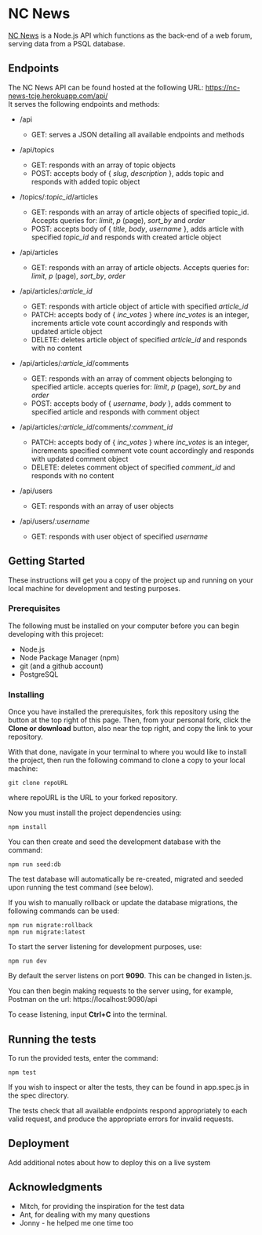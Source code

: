 # NC News

[NC News](https://nc-news-tcje.herokuapp.com/api/) is a Node.js API which functions as the back-end of a web forum, serving data from a PSQL database.

## Endpoints

The NC News API can be found hosted at the following URL: https://nc-news-tcje.herokuapp.com/api/  
It serves the following endpoints and methods:

- /api
  - GET: serves a JSON detailing all available endpoints and methods

- /api/topics
  - GET: responds with an array of topic objects
  - POST: accepts body of { *slug*, *description* }, adds topic and responds with added topic object

- /topics/*:topic_id*/articles
  - GET: responds with an array of article objects of specified topic_id. Accepts queries for: *limit*, *p* (page), *sort_by* and *order*
  - POST: accepts body of { *title*, *body*, *username* }, adds article with specified *topic_id* and responds with  created article object

- /api/articles
  - GET: responds with an array of article objects. Accepts queries for: *limit*, *p* (page), *sort_by*, *order*

- /api/articles/*:article_id*
  - GET: responds with article object of article with specified *article_id*
  - PATCH: accepts body of { *inc_votes* } where *inc_votes* is an integer, increments article vote count accordingly and responds with updated article object
  - DELETE: deletes article object of specified *article_id* and responds with no content

- /api/articles/*:article_id*/comments
  - GET: responds with an array of comment objects belonging to specified article. accepts queries for: *limit*, *p* (page), *sort_by* and *order*
  - POST: accepts body of { *username*, *body* }, adds comment to specified article and responds with comment object

- /api/articles/*:article_id*/comments/*:comment_id*
  - PATCH: accepts body of { *inc_votes* } where *inc_votes* is an integer, increments specified comment vote count accordingly and responds with updated comment object
  - DELETE: deletes comment object of specified *comment_id* and responds with no content

- /api/users
  - GET: responds with an array of user objects

- /api/users/*:username*
  - GET: responds with user object of specified *username*

## Getting Started

These instructions will get you a copy of the project up and running on your local machine for development and testing purposes.

### Prerequisites

The following must be installed on your computer before you can begin developing with this projecet:

* Node.js
* Node Package Manager (npm)
* git (and a github account)
* PostgreSQL

### Installing

Once you have installed the prerequisites, fork this repository using the button at the top right of this page. Then, from your personal fork, click the **Clone or download** button, also near the top right, and copy the link to your repository.

With that done, navigate in your terminal to where you would like to install the project, then run the following command to clone a copy to your local machine:

```
git clone repoURL
```
where repoURL is the URL to your forked repository.  

Now you must install the project dependencies using:
```
npm install
```

You can then create and seed the development database with the command:

```
npm run seed:db
```

The test database will automatically be re-created, migrated and seeded upon running the test command (see below).

If you wish to manually rollback or update the database migrations, the following commands can be used:

```
npm run migrate:rollback
npm run migrate:latest
```

To start the server listening for development purposes, use:

```
npm run dev
```
By default the server listens on port **9090**. This can be changed in listen.js.  

You can then begin making requests to the server using, for example, Postman on the url: https://localhost:9090/api

To cease listening, input **Ctrl+C** into the terminal.

## Running the tests

To run the provided tests, enter the command:

```
npm test
```

If you wish to inspect or alter the tests, they can be found in app.spec.js in the spec directory.

The tests check that all available endpoints respond appropriately to each valid request, and produce the appropriate errors for invalid requests.

## Deployment

Add additional notes about how to deploy this on a live system

## Acknowledgments

* Mitch, for providing the inspiration for the test data
* Ant, for dealing with my many questions
* Jonny - he helped me one time too